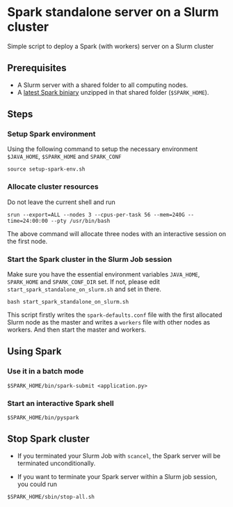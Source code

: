 # Spark standalone server on a Slurm cluster

Simple script to deploy a Spark (with workers) server on a Slurm cluster

## Prerequisites

- A Slurm server with a shared folder to all computing nodes.
- A [latest Spark biniary](https://spark.apache.org/downloads.html) unzipped in that shared folder (`$SPARK_HOME`).

## Steps

### Setup Spark environment

Using the following command to setup the necessary environment `$JAVA_HOME`,  `$SPARK_HOME` and `SPARK_CONF`

``` shell
source setup-spark-env.sh
```


### Allocate cluster resources

Do not leave the current shell and run

```shell
srun --export=ALL --nodes 3 --cpus-per-task 56 --mem=240G --time=24:00:00 --pty /usr/bin/bash
```

The above command will allocate three nodes with an interactive session on the first node.


### Start the Spark cluster in the Slurm Job session

Make sure you have the essential environment variables `JAVA_HOME`, `SPARK_HOME` and `SPARK_CONF_DIR` set. If not, please edit `start_spark_standalone_on_slurm.sh` and set in there.

```shell
bash start_spark_standalone_on_slurm.sh
```

This script firstly writes the `spark-defaults.conf` file with the first allocated Slurm node as the master and writes a `workers` file with other nodes as workers. And then start the master and workers.

## Using Spark

### Use it in a batch mode

```shell
$SPARK_HOME/bin/spark-submit <application.py>
```

### Start an interactive Spark shell

```shell
$SPARK_HOME/bin/pyspark
```

## Stop Spark cluster

- If you terminated your Slurm Job with `scancel`, the Spark server will be terminated unconditionally.

- If you want to terminate your Spark server within a Slurm job session, you could run

```shell
$SPARK_HOME/sbin/stop-all.sh
```
